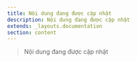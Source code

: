 ```yaml
---
title: Nội dung đang được cập nhật
description: Nội dung đang được cập nhật
extends: _layouts.documentation
section: content
---
```


> Nội dung đang được cập nhật
